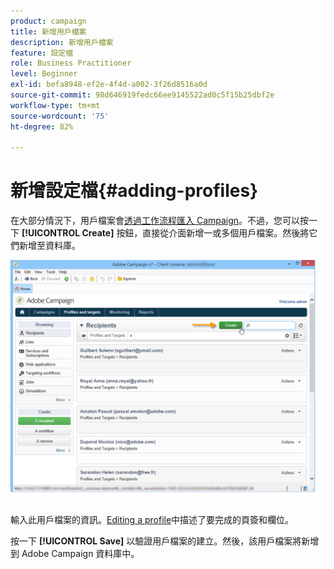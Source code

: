 ```yaml
---
product: campaign
title: 新增用戶檔案
description: 新增用戶檔案
feature: 設定檔
role: Business Practitioner
level: Beginner
exl-id: befa8948-ef2e-4f4d-a002-3f26d8516a0d
source-git-commit: 98d646919fedc66ee9145522ad0c5f15b25dbf2e
workflow-type: tm+mt
source-wordcount: '75'
ht-degree: 82%

---
```


# 新增設定檔{#adding-profiles}

在大部分情況下，用戶檔案會[透過工作流程匯入 Campaign](../../platform/using/import-export-workflows.md)。不過，您可以按一下 **[!UICONTROL Create]** 按鈕，直接從介面新增一或多個用戶檔案。然後將它們新增至資料庫。

![](assets/s_ncs_user_profile_add.png)

輸入此用戶檔案的資訊。[Editing a profile](../../platform/using/editing-a-profile.md)中描述了要完成的頁簽和欄位。

按一下 **[!UICONTROL Save]** 以驗證用戶檔案的建立。然後，該用戶檔案將新增到 Adobe Campaign 資料庫中。
